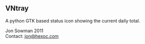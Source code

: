 ## VNtray

A python GTK based status icon showing the current daily total.  

Jon Sowman 2011  
Contact: [jon@hexoc.com](jon@hexoc.com)  
